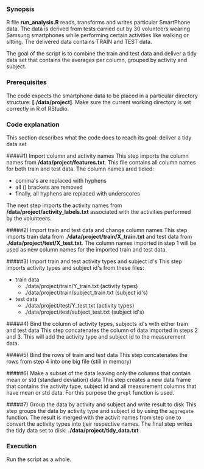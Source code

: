 ### Synopsis

R file **run_analysis.R** reads, transforms and writes particular SmartPhone data. The data is derived from tests carried out by 30 volunteers wearing Samsung smartphones while performing certain activities like walking or sitting. The delivered data contains TRAIN and TEST data.

The goal of the script is to combine the train and test data and deliver a tidy data set that contains the averages per column, grouped by activity and subject.

### Prerequisites

The code expects the smartphone data to be placed in a particular directory structure: **[./data/project]**. Make sure the current working directory is set correctly in R of RStudio.

### Code explanation

This section describes what the code does to reach its goal: deliver a tidy data set

#####1) Import column and activity names
This step imports the column names from **/data/project/features.txt**. This file contains all column names for both train and test data. The column names ared tidied:
* comma's are replaced with hyphens
* all () brackets are removed
* finally, all hyphens are replaced with underscores

The next step imports the activity names from **/data/project/activity_labels.txt** associated with the activities performed by the volunteers.

#####2) Import train and test data and change column names
This step imports train data from **./data/project/train/X_train.txt** and test data from **./data/project/test/X_test.txt**. The column names imported in step 1 will be used as new column names for the imported train and test data.

#####3) Import train and test activity types and subject id's
This step imports activity types and subject id's from these files:

* train data
  - ./data/project/train/Y_train.txt (activity types)
  - ./data/project/train/subject_train.txt (subject id's)
* test data
  - ./data/project/test/Y_test.txt (activity types)
  - ./data/project/test/subject_test.txt (subject id's)

#####4) Bind the column of activity types, subjects id's with either train and test data
This step concatenates the column of data imported in steps 2 and 3. This will add the activity type and subject id to the measurement data.

#####5) Bind the rows of train and test data
This step concatenates the rows from step 4 into one big file (still in memory)

#####6) Make a subset of the data leaving only the columns that contain mean or std (standard deviation) data
This step creates a new data frame that contains the activity type, subject id and all measurement columns that have mean or std data. For this purpose the `grepl` function is used.

#####7) Group the data by activity and subject and write result to disk
This step groups the data by activity type and subject id by using the `aggregate` function. The result is merged with the activit names from step one to convert the activity types into tjeir respective names.
The final step writes the tidy data set to disk: **./data/project/tidy_data.txt**

### Execution
Run the script as a whole.










